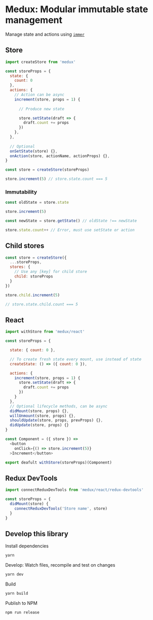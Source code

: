 # Medux: Modular immutable state management

Manage state and actions using [`immer`](https://github.com/immerjs/immer)

## Store

```js
import createStore from 'medux'

const storeProps = {
  state: {
    count: 0
  },  
  actions: {
    // Action can be async    
    increment(store, props = 1) {
      
      // Produce new state

      store.setState(draft => {
        draft.count += props
      })
    },
  },
  
  // Optional
  onSetState(store) {},
  onAction(store, actionName, actionProps) {},
}

const store = createStore(storeProps)

store.increment(5) // store.state.count === 5
```

### Immutability

```js
const oldState = store.state

store.increment(5)

const newState = store.getState() // oldState !== newState

store.state.count++ // Error, must use setState or action
```

## Child stores

```js
const store = createStore({
  ...storeProps,
  stores: {
    // Use any [key] for child store
    child: storeProps
  }
})

store.child.increment(5)

// store.state.child.count === 5
```

## React

```js
import withStore from 'medux/react'

const storeProps = {

  state: { count: 0 },

  // To create fresh state every mount, use instead of state
  createState: () => ({ count: 0 }),

  actions: {
    increment(store, props = 1) {
      store.setState(draft => {
        draft.count += props
      })
    }
  },
  // Optional lifecycle methods, can be async
  didMount(store, props) {},
  willUnmount(store, props) {},
  shouldUpdate(store, props, prevProps) {},
  didUpdate(store, props) {}
}

const Component = ({ store }) =>
  <button
    onClick={() => store.increment(5)}
  >Increment</button>

export deafult withStore(storeProps)(Component)
```

## Redux DevTools

```js
import connectReduxDevTools from 'medux/react/redux-devtools'

const storeProps = {
  didMount(store) {
    connectReduxDevTools('Store name', store)
  }
}
```

## Develop this library

Install dependencies

```sh
yarn
```

Develop: Watch files, recompile and test on changes

```sh
yarn dev
```

Build

```sh
yarn build
```

Publish to NPM


```sh
npm run release
```
